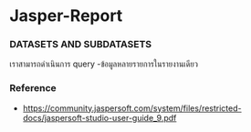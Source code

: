 # Jasper-Report

### DATASETS AND SUBDATASETS

เราสามารถดำเนินการ query -ข้อมูลหลายรายการในรายงานเดียว

### Reference

- https://community.jaspersoft.com/system/files/restricted-docs/jaspersoft-studio-user-guide_9.pdf
